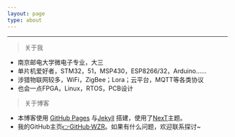 ```yaml
---
layout: page
type: about
---
```


------

> 关于我

- 南京邮电大学微电子专业，大三
- 单片机爱好者，STM32，51，MSP430，ESP8266/32，Arduino......
- 涉猎物联网较多，WiFi，ZigBee；Lora；云平台，MQTT等各类协议
- 也会一点FPGA，Linux，RTOS，PCB设计

> 关于博客

- 本博客使用 [GitHub Pages](https://pages.github.com/) 与[Jekyll](http://jekyll.com.cn/) 搭建，使用了[NexT](http://theme-next.simpleyyt.com/)主题。
- 我的GitHub主页[👉GitHub·WZR](https://github.com/zi-ru)。如果有什么问题，欢迎联系探讨~